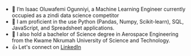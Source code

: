 - 👋 I’m Isaac Oluwafemi Ogunniyi, a Machine Learning Engineer currently occupied as a zindi data science competitor
- 👀 I am proficient in the use Python (Pandas, Numpy, Scikit-learn), SQL, JavaScript, and Spreadsheet applications.
- 🌱 I also hold a bachelor of Science degree in Aerospace Engineering from the Kwame Nkrumah University of Science and Technology.
- :+1: Let's connect on [LinkedIn](https://linkedin.com/in/isaac-oluwafemi-ogunniyi)

<!---
experienced-amateur/experienced-amateur is a ✨ special ✨ repository because its `README.md` (this file) appears on your GitHub profile.
You can click the Preview link to take a look at your changes.
--->
